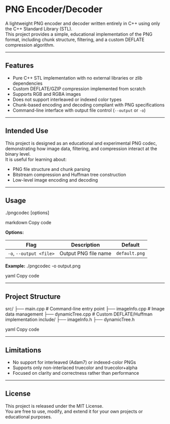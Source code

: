 # PNG Encoder/Decoder

A lightweight PNG encoder and decoder written entirely in C++ using only the C++ Standard Library (STL).  
This project provides a simple, educational implementation of the PNG format, including chunk structure, filtering, and a custom DEFLATE compression algorithm.

---

## Features

- Pure C++ STL implementation with no external libraries or zlib dependencies  
- Custom DEFLATE/GZIP compression implemented from scratch  
- Supports RGB and RGBA images  
- Does not support interleaved or indexed color types  
- Chunk-based encoding and decoding compliant with PNG specifications  
- Command-line interface with output file control (`--output` or `-o`)

---

## Intended Use

This project is designed as an educational and experimental PNG codec, demonstrating how image data, filtering, and compression interact at the binary level.  
It is useful for learning about:
- PNG file structure and chunk parsing  
- Bitstream compression and Huffman tree construction  
- Low-level image encoding and decoding

---

## Usage

./pngcodec [options]

markdown
Copy code

**Options:**

| Flag | Description | Default |
|------|--------------|----------|
| `-o`, `--output <file>` | Output PNG file name | `default.png` |

**Example:**
./pngcodec -o output.png

yaml
Copy code

---

## Project Structure

src/
├── main.cpp # Command-line entry point
├── imageInfo.cpp # Image data management
├── dynamicTree.cpp # Custom DEFLATE/Huffman implementation
include/
├── imageInfo.h
├── dynamicTree.h

yaml
Copy code

---

## Limitations

- No support for interleaved (Adam7) or indexed-color PNGs  
- Supports only non-interlaced truecolor and truecolor+alpha  
- Focused on clarity and correctness rather than performance

---

## License

This project is released under the MIT License.  
You are free to use, modify, and extend it for your own projects or educational purposes.
